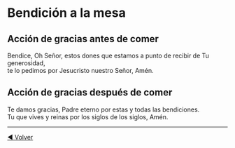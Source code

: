 # Bendición a la mesa

## Acción de gracias antes de comer

Bendice, Oh Señor, estos dones que estamos a punto de recibir de Tu generosidad,</br>
te lo pedimos por Jesucristo nuestro Señor, Amén.

## Acción de gracias después de comer

Te damos gracias, Padre eterno por estas y todas las bendiciones.</br>
Tu que vives y reinas por los siglos de los siglos, Amén.

---

[:arrow_backward: Volver](../README.md)